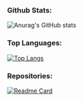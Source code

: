 ### Github Stats: 

![Anurag's GitHub stats](https://github-readme-stats.vercel.app/api?username=yuunoko&show_icons=true&theme=tokyonight&border_radius=12&hide_title=true) 

### Top Languages:

[![Top Langs](https://github-readme-stats.vercel.app/api/top-langs/?username=yuunoko&langs_count=8&hide=css,html&layout=compact&theme=tokyonight&border_radius=12)](https://github.com/yuunoko/github-readme-stats)

### Repositories:

[![Readme Card](https://github-readme-stats.vercel.app/api/pin/?username=yuunoko&repo=react-typescript-rich-text-editor&theme=tokyonight&border_radius=12)](https://github.com/anuraghazra/github-readme-stats)

<!-- - 🔭 I’m currently working on ...
- 🌱 I’m currently learning ...
- 👯 I’m looking to collaborate on ...
- 🤔 I’m looking for help with ...
- 💬 Ask me about ...
- 📫 How to reach me: ...
- 😄 Pronouns: ...
- ⚡ Fun fact: ...
 -->
